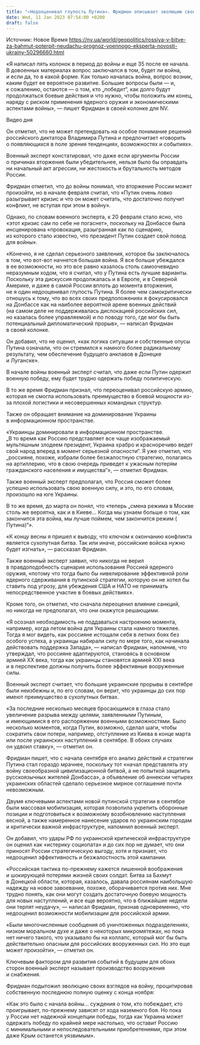 ```yaml
---
title: "«Недооценивал глупость Путина». Фридман описывает эволюцию своих взглядов на войну и прогнозирует, чего ждать дальше"
date: Wed, 11 Jan 2023 07:54:00 +0200
draft: false
---
```

Источник: Новое Время https://nv.ua/world/geopolitics/rossiya-v-bitve-za-bahmut-poterpit-neudachu-prognoz-voennogo-eksperta-novosti-ukrainy-50296660.html


«Я написал пять колонок в период до войны и еще 35 после ее начала. В довоенных материалах вопрос заключался в том, будет ли война, и если да, то в какой форме. Как только началась война, вопрос возник, каким будет ее вероятное развитие. Большие вопросы были — и, к сожалению, остаются — о том, кто „победит“, как долго будут продолжаться боевые действия и что нужно, чтобы положить им конец, наряду с риском применения ядерного оружия и экономическими аспектами войны», — пишет Фридман в своей колонке для NV.

 Видео дня   

Он отметил, что не может претендовать на особое понимание решений российского диктатора Владимира Путина и предпочитает «говорить о появляющихся в поле зрения тенденциях, возможностях и событиях».

Военный эксперт констатировал, что даже если аргументы России о причинах вторжения были убедительнее, нельзя было бы оправдать ни начальный акт агрессии, ни жестокость и брутальность методов России.

Фридман отметил, что до войны понимал, что вторжение России может произойти, но в начале февраля считал, что «Путин очень ловко разыгрывает кризис и что он может считать, что достаточно получит конфликт, не вступая при этом в войну».

 Однако, по словам военного эксперта, к 20 февраля стало ясно, что «этот кризис сам по себе не погаснет», поскольку на Донбассе была инсценирована «провокация, разыгранная как по сценарию, из которого стало известно, что президент Путин создает свой повод для войны».

«Конечно, я не сделал серьезного заявления, которое бы заключалось в том, что вот-вот начнется большая война. Я все больше убеждался в ее возможности, но это все равно казалось столь самоочевидно неразумным ходом, что я считал, что у Путина есть лучшие варианты. Поскольку эта дискуссия продолжалась и в Европе, и в Северной Америке, и даже в самой России вплоть до момента вторжения, не я один недооценивал глупость Путина. Я более чем самокритически отношусь к тому, что во всех своих предположениях я фокусировался на Донбассе как на наиболее вероятной арене военных действий (на самом деле не поддерживалась дислокацией российских сил, но казалась более управляемой) и по поводу того, где мог бы быть потенциальный дипломатический прорыв», — написал Фридман в своей колонке.

Он добавил, что не оценил, «как логика ситуации и собственные опусы Путина означали, что он стремился к намного более радикальному результату, чем обеспечение будущего анклавов в Донецке и Луганске».

В начале войны военный эксперт считал, что даже если Путин одержит военную победу, ему будет трудно одержать победу политическую.

В то же время Фридман признал, что переоценивал российскую армию, которая не смогла использовать преимущество в боевой мощности из-за плохой логистики и несовершенных командных структур.

Также он обращает внимание на доминирование Украины в информационном пространстве.

«Украинцы доминировали в информационном пространстве. „В то время как Россию представляет все чаще изображаемый мультяшным злодеем президент, Украина храбро и красноречиво ведет свой народ вперед в момент серьезной опасности“. Я уже отметил, что „россияне, похоже, избрали более безжалостную стратегию, полагаясь на артиллерию, что в свою очередь приведет к ужасным потерям гражданского населения и имущества“», — отметил Фридман.

Также военный эксперт предполагал, что Россия сможет более успешно использовать свою военную силу, и это, по его словам, произошло на юге Украины.

В то же время, до марта он понял, что «теперь „смена режима в Москве столь же вероятна, как и в Киеве… Когда мы узнаем больше о том, как закончится эта война, мы лучше поймем, чем закончится режим ( Путина)“».

«К концу весны я пришел к выводу, что ключом к окончанию конфликта является сухопутная битва. Так или иначе, российские войска нужно будет изгнать», — рассказал Фридман.

Также военный эксперт заявил, что никогда не верил в правдоподобность сценария использования Россией ядерного оружия, «потому что тогда было бы нивелирование эффективной роли ядерного сдерживания в путинской стратегии, которую он не хотел бы ставить под угрозу, для убеждения США и НАТО не принимать непосредственное участие в боевых действиях».

Кроме того, он отметил, что сначала переоценил влияние санкций, но никогда не предполагал, что они окажутся решающими.

«Я осознал необходимость не поддаваться настроению момента, например, когда летом война для Украины стала намного тяжелее. Тогда я мог видеть, как россияне истощали себя в летних боях без особого успеха, а украинцы набирали силу по мере того, как начинала действовать поддержка Запада», — написал Фридман, напомнив, что утверждал, что россияне адаптируются, становясь в основном армией XX века, тогда как украинцы становятся армией XXI века и в перспективе должны получить более эффективные вооруженные силы.

Военный эксперт считает, что большие украинские прорывы в сентябре были неизбежны и, по его словам, он верит, что украинцы до сих пор имеют преимущество в сухопутных битвах.

«За последние несколько месяцев бросающимся в глаза стало увеличение разрыва между целями, заявленными Путиным, и имеющимися в его распоряжении военными возможностями. Было несколько моментов, когда Путин, возможно, сделал шаги, чтобы сократить свои потери, например, отступление из Киева в конце марта или после украинских наступлений в сентябре. В обоих случаях он удвоил ставку», — отметил он.

Фридман пишет, что с начала сентября его анализ действий и стратегии Путина стал гораздо мрачнее, поскольку тот «начал представлять эту войну своеобразной цивилизационной битвой, а не попыткой защитить русскоязычных жителей Донбасса», а объявление об аннексии четырех украинских областей сделало серьезное мирное соглашение почти невозможным.

Двумя ключевыми аспектами новой путинской стратегии в сентябре были массовая мобилизация, которая позволила укрепить оборонные позиции и подготовиться к возможному возобновлению наступления весной, а также намеренное нанесение ударов по украинским городам и критически важной инфраструктуре, напомнил военный эксперт.

Он добавил, что удары РФ по украинской критической инфраструктуре он оценил как «истерику социопата» и до сих пор не думает, что они приносят России стратегическую выгоду, хотя и признает, что недооценил эффективность и безжалостность этой кампании.

«Российская тактика по-прежнему кажется лишенной воображения и шокирующей потерями жизней своих солдат. Битва за Бахмут в Донецкой области, которая, казалось, давала россиянам наибольшую надежду на новое завоевание, похоже, оборачивается против них. Мне трудно понять, как они могут создать достаточную боевую мощность для новых наступлений, и все еще вероятно, что в ближайшие недели они терпят неудачу», — написал Фридман, признав одновременно, что недооценил возможности мобилизации для российской армии.

«Были многочисленные сообщения об уничтоженных подразделениях, низком моральном духе и даже о некоторых микромятежах, но пока нет ничего такого, что указывало бы на коллапс, который мог бы быть действительно опасным для российских вооруженных сил. Но это еще может произойти», — отметил он.

Ключевым фактором для развития событий в будущем для обоих сторон военный эксперт называет производство вооружения и снабжения.

Фридман подытожил эволюцию своих взглядов на войну, процитировав собственную последнюю полную оценку с конца ноября:

«Как это было с начала войны… суждения о том, кто побеждает, кто проигрывает, по-прежнему зависят от хода наземного боя. Но пока у России нет надежной концепции победы, тогда как Украина может одержать победу по крайней мере настолько, что оставит Россию с минимальными и непоследовательными приобретениями, при этом даже Крым останется уязвимым».
